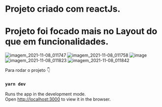
# Projeto criado com reactJs. 
# Projeto foi focado mais no Layout do que em funcionalidades.

![imagem_2021-11-08_011747](https://user-images.githubusercontent.com/83943087/140683755-e5a10862-3b2c-473e-b3df-3f4bd175adbb.png)
![imagem_2021-11-08_011758](https://user-images.githubusercontent.com/83943087/140683780-992c4911-2e11-417d-8913-21fba025ca66.png)
![image](https://user-images.githubusercontent.com/83943087/140683791-64a4d426-c070-4496-a1a7-ec285dc30219.png)
![imagem_2021-11-08_011823](https://user-images.githubusercontent.com/83943087/140683803-dad30418-c53e-41c1-afbe-a24cb32bd489.png)
![imagem_2021-11-08_011842](https://user-images.githubusercontent.com/83943087/140683826-ad1ec7e1-551e-4d47-a5b7-494078b9fb73.png)

Para rodar o projeto 👇
### `yarn dev`

Runs the app in the development mode.\
Open [http://localhost:3000](http://localhost:3000) to view it in the browser.
